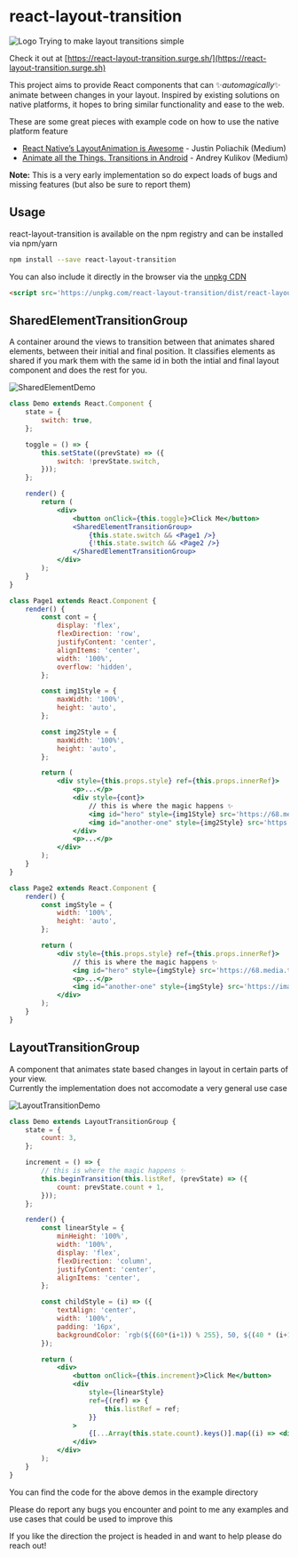 # react-layout-transition

![Logo](assets/logo.png)
Trying to make layout transitions simple

Check it out at [https://react-layout-transition.surge.sh/](https://react-layout-transition.surge.sh)

This project aims to provide React components that can :sparkles:_automagically_:sparkles: animate between changes in your layout.
Inspired by existing solutions on native platforms, it hopes to bring similar functionality and ease to the web.

These are some great pieces with example code on how to use the native platform feature
- [React Native’s LayoutAnimation is Awesome](https://medium.com/@Jpoliachik/react-native-s-layoutanimation-is-awesome-4a4d317afd3e) - Justin Poliachik (Medium)
- [Animate all the Things. Transitions in Android](https://medium.com/@andkulikov/animate-all-the-things-transitions-in-android-914af5477d50) - Andrey Kulikov (Medium)

**Note:** This is a very early implementation so do expect loads of bugs and missing features (but also be sure to report them)

## Usage

react-layout-transition is available on the npm registry and can be installed via npm/yarn

```bash
npm install --save react-layout-transition
```

You can also include it directly in the browser via the [unpkg CDN](https://unpkg.com)

```html
<script src='https://unpkg.com/react-layout-transition/dist/react-layout-transition.min.js'></script>
```

## SharedElementTransitionGroup

A container around the views to transition between that animates shared elements, between their initial and final position.
It classifies elements as shared if you mark them with the same id in both the intial and final layout component and does the rest for you.

![SharedElementDemo](assets/demoGifs/sharedElementDemo.gif)

```jsx
class Demo extends React.Component {
    state = {
        switch: true,
    };

    toggle = () => {
        this.setState((prevState) => ({
            switch: !prevState.switch,
        }));
    };

    render() {
        return (
            <div>
                <button onClick={this.toggle}>Click Me</button>
                <SharedElementTransitionGroup>
                    {this.state.switch && <Page1 />}
                    {!this.state.switch && <Page2 />}
                </SharedElementTransitionGroup>
            </div>
        );
    }
}

class Page1 extends React.Component {
    render() {
        const cont = {
            display: 'flex',
            flexDirection: 'row',
            justifyContent: 'center',
            alignItems: 'center',
            width: '100%',
            overflow: 'hidden',
        };

        const img1Style = {
            maxWidth: '100%',
            height: 'auto',
        };

        const img2Style = {
            maxWidth: '100%',
            height: 'auto',
        };

        return (
            <div style={this.props.style} ref={this.props.innerRef}>
                <p>...</p>
                <div style={cont}>
                    // this is where the magic happens ✨
                    <img id="hero" style={img1Style} src='https://68.media.tumblr.com/4d1f173744a32bb4b35a2d5d0babff74/tumblr_mnh29fxz111st5lhmo1_1280.jpg' />
                    <img id="another-one" style={img2Style} src='https://images.unsplash.com/13/unsplash_5239d6c04342c_1.JPG' />
                </div>
                <p>...</p>
            </div>
        );
    }
}

class Page2 extends React.Component {
    render() {
        const imgStyle = {
            width: '100%',
            height: 'auto',
        };

        return (
            <div style={this.props.style} ref={this.props.innerRef}>
                // this is where the magic happens ✨
                <img id="hero" style={imgStyle} src='https://68.media.tumblr.com/4d1f173744a32bb4b35a2d5d0babff74/tumblr_mnh29fxz111st5lhmo1_1280.jpg' />
                <p>...</p>
                <img id="another-one" style={imgStyle} src='https://images.unsplash.com/13/unsplash_5239d6c04342c_1.JPG' />
            </div>
        );
    }
}

```

## LayoutTransitionGroup

A component that animates state based changes in layout in certain parts of your view.<br>
Currently the implementation does not accomodate a very general use case

![LayoutTransitionDemo](assets/demoGifs/layoutTransitionDemo.gif)

```jsx
class Demo extends LayoutTransitionGroup {
    state = {
        count: 3,
    };

    increment = () => {
        // this is where the magic happens ✨
        this.beginTransition(this.listRef, (prevState) => ({
            count: prevState.count + 1,
        }));
    };

    render() {
        const linearStyle = {
            minHeight: '100%',
            width: '100%',
            display: 'flex',
            flexDirection: 'column',
            justifyContent: 'center',
            alignItems: 'center',
        };

        const childStyle = (i) => ({
            textAlign: 'center',
            width: '100%',
            padding: '16px',
            backgroundColor: `rgb(${(60*(i+1)) % 255}, 50, ${(40 * (i+1)) % 255})`,
        });

        return (
            <div>
                <button onClick={this.increment}>Click Me</button>
                <div 
                    style={linearStyle}
                    ref={(ref) => {
                        this.listRef = ref;
                    }}
                >
                    {[...Array(this.state.count).keys()].map((i) => <div style={childStyle(i)} key={i}>{i}</div>)}
                </div>
            </div>
        );
    }
}

```

You can find the code for the above demos in the example directory

Please do report any bugs you encounter and point to me any examples and use cases that could be used to improve this

If you like the direction the project is headed in and want to help please do reach out!
